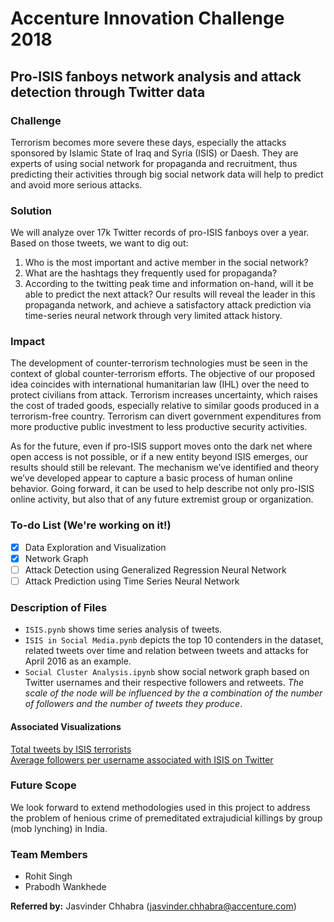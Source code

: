 # Accenture Innovation Challenge 2018
## Pro-ISIS fanboys network analysis and attack detection through Twitter data
### Challenge
Terrorism becomes more severe these days, especially the attacks sponsored by Islamic State of Iraq and Syria (ISIS) or Daesh. They are experts of using social network for propaganda and recruitment, thus predicting their activities through big social network data will help to predict and avoid more serious attacks.
### Solution
We will analyze over 17k Twitter records of pro-ISIS fanboys over a year. Based on those tweets, we want to dig out: 
1. Who is the most important and active member in the social network? 
2. What are the hashtags they frequently used for propaganda? 
3. According to the twitting peak time and information on-hand, will it be able to predict the next attack? 
Our results will reveal the leader in this propaganda network, and achieve a satisfactory attack prediction via time-series neural network through very limited attack history.
### Impact
The development of counter-terrorism technologies must be seen in the context of global counter-terrorism efforts. The objective of our proposed idea coincides with international humanitarian law (IHL) over the need to protect civilians from attack. Terrorism increases uncertainty, which raises the cost of traded goods, especially relative to similar goods produced in a terrorism-free country. Terrorism can divert government expenditures from more productive public investment to less productive security activities. 

As for the future, even if pro-ISIS support moves onto the dark net where open access is not possible, or if a new entity beyond ISIS emerges, our results should still be relevant. The mechanism we’ve identified and theory we’ve developed appear to capture a basic process of human online behavior. Going forward, it can be used to help describe not only pro-ISIS online activity, but also that of any future extremist group or organization.
### To-do List (We're working on it!)
- [x] Data Exploration and Visualization
- [x] Network Graph
- [ ] Attack Detection using Generalized Regression Neural Network
- [ ] Attack Prediction using Time Series Neural Network
### Description of Files
* ``ISIS.pynb`` shows time series analysis of tweets.<br>
* ``ISIS in Social Media.pynb`` depicts the top 10 contenders in the dataset, related tweets over time and relation between tweets and attacks for April 2016 as an example.<br>
* ``Social Cluster Analysis.ipynb`` show social network graph based on Twitter usernames and their respective followers and retweets. *The scale of the node will be influenced by the a combination of the number of followers and the number of tweets they produce*.
#### Associated Visualizations
[Total tweets by ISIS terrorists](https://public.tableau.com/profile/prabodh.wankhede#!/vizhome/TweetsbyUserISIS/Sheet2)
<br>
[Average followers per username associated with ISIS on Twitter](https://public.tableau.com/profile/prabodh.wankhede#!/vizhome/ISISUsernameFollowers/Sheet1)
### Future Scope
We look forward to extend methodologies used in this project to address the problem of henious crime of premeditated extrajudicial killings by group (mob lynching) in India.
### Team Members
* Rohit Singh
* Prabodh Wankhede

**Referred by:** Jasvinder Chhabra (jasvinder.chhabra@accenture.com)
